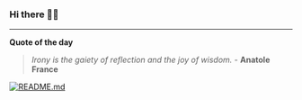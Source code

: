 ### Hi there 👋🏻


---

**Quote of the day**

> *Irony is the gaiety of reflection and the joy of wisdom.* - **Anatole France** 

[![README.md](https://github.com/marcolovazzano/marcolovazzano/actions/workflows/readme.yml/badge.svg?branch=main)](https://github.com/marcolovazzano/marcolovazzano/actions/workflows/readme.yml)
